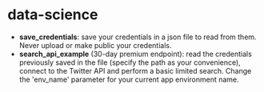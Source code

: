 # data-science

- **save_credentials**: save your credentials in a json file to read from them. Never upload or make public your credentials.
- **search_api_example** (30-day premium endpoint): read the credentials previously saved in the file (specify the path as your convenience), connect to the Twitter API and perform a basic limited search. Change the 'env_name' parameter for your current app environment name.
